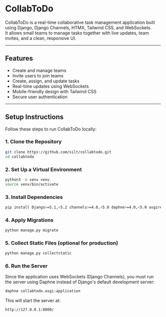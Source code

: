 # CollabToDo

CollabToDo is a real-time collaborative task management application built using Django, Django Channels, HTMX, Tailwind CSS, and WebSockets.  
It allows small teams to manage tasks together with live updates, team invites, and a clean, responsive UI.

---

## Features

- Create and manage teams
- Invite users to join teams
- Create, assign, and update tasks
- Real-time updates using WebSockets
- Mobile-friendly design with Tailwind CSS
- Secure user authentication

---

## Setup Instructions

Follow these steps to run CollabToDo locally:

### 1. Clone the Repository

```bash
git clone https://github.com/silt/collabtodo.git
cd collabtodo
```

### 2. Set Up a Virtual Environment

```bash
python3 -m venv venv
source venv/bin/activate
```

### 3. Install Dependencies

```bash
pip install Django>=5.1,<5.2 channels>=4.0,<5.0 daphne>=4.0,<5.0 asgiref>=3.7,<4.0 django-tailwind>=3.5,<4.0 django-browser-reload>=1.11,<2.0
```

### 4. Apply Migrations

```bash
python manage.py migrate
```

### 5. Collect Static Files (optional for production)

```bash
python manage.py collectstatic
```

### 6. Run the Server

Since the application uses WebSockets (Django Channels), you must run the server using Daphne instead of Django's default development server:

```bash
daphne collabtodo.asgi:application
```

This will start the server at:

```
http://127.0.0.1:8000/
```
